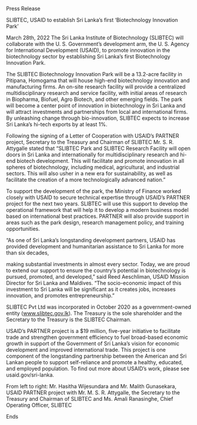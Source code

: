 Press Release

SLIBTEC, USAID to establish Sri Lanka’s first ‘Biotechnology Innovation Park’

March 28th, 2022 The Sri Lanka Institute of Biotechnology (SLIBTEC) will collaborate with the U. S. Government’s development arm, the U. S. Agency for International Development (USAID), to promote innovation in the biotechnology sector by establishing Sri Lanka’s first Biotechnology Innovation Park.

The SLIBTEC Biotechnology Innovation Park will be a 13.2-acre facility in Pitipana, Homogama that will house high-end biotechnology innovation and manufacturing firms. An on-site research facility will provide a centralized multidisciplinary research and service facility, with initial areas of research in Biopharma, Biofuel, Agro Biotech, and other emerging fields. The park will become a center point of innovation in biotechnology in Sri Lanka and will attract investments and partnerships from local and international firms. By unleashing change through bio-innovation, SLIBTEC expects to increase Sri Lanka’s hi-tech exports by at least 1%.

Following the signing of a Letter of Cooperation with USAID’s PARTNER project, Secretary to the Treasury and Chairman of SLIBTEC Mr. S. R. Attygalle stated that “SLIBTEC Park and SLIBTEC Research Facility will open doors in Sri Lanka and internationally for multidisciplinary research and hi-end biotech development. This will facilitate and promote innovation in all spheres of biotechnology, including medical, agricultural, and industrial sectors. This will also usher in a new era for sustainability, as well as facilitate the creation of a more technologically advanced nation.”

To support the development of the park, the Ministry of Finance worked closely with USAID to secure technical expertise through USAID’s PARTNER project for the next two years. SLIBTEC will use this support to develop the operational framework that will help it to develop a modern business model based on international best practices. PARTNER will also provide support in areas such as the park design, research management policy, and training opportunities.

“As one of Sri Lanka’s longstanding development partners, USAID has provided development and humanitarian assistance to Sri Lanka for more than six decades,

making substantial investments in almost every sector. Today, we are proud to extend our support to ensure the country’s potential in biotechnology is pursued, promoted, and developed,” said Reed Aeschliman, USAID Mission Director for Sri Lanka and Maldives. “The socio-economic impact of this investment to Sri Lanka will be significant as it creates jobs, increases innovation, and promotes entrepreneurship.”

SLIBTEC Pvt Ltd was incorporated in October 2020 as a government-owned entity (www.slibtec.gov.lk). The Treasury is the sole shareholder and the Secretary to the Treasury is the SLIBTEC Chairman.

USAID’s PARTNER project is a $19 million, five-year initiative to facilitate trade and strengthen government efficiency to fuel broad-based economic growth in support of the Government of Sri Lanka’s vision for economic development and improved international trade. This project is one component of the longstanding partnership between the American and Sri Lankan people to support self-reliance and promote a healthy, educated, and employed population. To find out more about USAID’s work, please see usaid.gov/sri-lanka.

From left to right: Mr. Hasitha Wijesundara and Mr. Malith Gunasekara, USAID PARTNER project with Mr. M. S. R. Attygalle, the Secretary to the Treasury and Chairman of SLIBTEC and Ms. Amali Ranasinghe, Chief Operating Officer, SLIBTEC

Ends